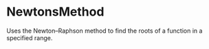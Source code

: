 # NewtonsMethod
Uses the Newton–Raphson method to find the roots of a function in a specified range.
